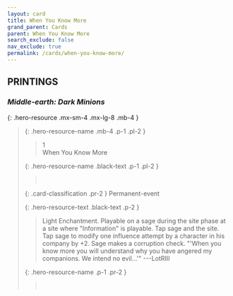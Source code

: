 ```yaml
---
layout: card
title: When You Know More
grand_parent: Cards
parent: When You Know More
search_exclude: false
nav_exclude: true
permalink: /cards/when-you-know-more/
---
```


## PRINTINGS


### _Middle-earth: Dark Minions_

{: .hero-resource .mx-sm-4 .mx-lg-8 .mb-4 }
> {: .hero-resource-name .mb-4 .p-1 .pl-2 }
> > <div class="card-mp">1</div>
> > <div class="card-name">When You Know More</div>
>
> {: .hero-resource-name .black-text .p-1 .pl-2 }
> > &nbsp;
>
> {: .card-classification .pr-2 }
> Permanent-event
>
> {: .hero-resource-text .black-text .p-2 }
> > Light Enchantment. Playable on a sage during the site phase at a site where "Information" is playable. Tap sage and the site. Tap sage to modify one influence attempt by a character in his company by +2. Sage makes a corruption check.  "'When you know more you will understand why you have angered my companions. We intend no evil...'" ---LotRIII 
> 
> {: .hero-resource-name .p-1 .pr-2 }
> > <div class="card-shield"></div>
> > <div class="card-corruption">&nbsp;</div>
